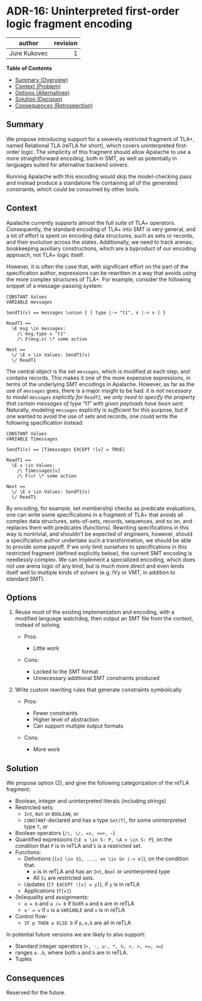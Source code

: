 # ADR-16: Uninterpreted first-order logic fragment encoding

| author     | revision |
| ------------ | --------:|
| Jure Kukovec |    1 |

**Table of Contents**

- [Summary (Overview)](#summary)
- [Context (Problem)](#context)
- [Options (Alternatives)](#options)
- [Solution (Decision)](#solution)
- [Consequences (Retrospection)](#consequences)

## Summary

<!-- Statement to summarize, following the following formula: -->
<!--
  In the context of (use case)\
facing (concern)\
we decided for (option)\
to achieve (quality)\
accepting (downside).\
-->

We propose introducing support for a severely restricted fragment of TLA+, named Relational TLA (reTLA for short), which covers uninterpreted first-order logic. The simplicity of this fragment should allow Apalache to use a more straightforward encoding, both in SMT, as well as potentially in languages suited for alternative backend solvers. 

Running Apalache with this encoding would skip the model-checking pass and instead produce a standalone file containing all of the generated constraints, which could be consumed by other tools.

## Context

<!-- Communicates the forces at play (technical, political, social, project).
     This is the story explaining the problem we are looking to resolve.
-->
Apalache currently supports almost the full suite of TLA+ operators. Consequently, the standard encoding of TLA+ into SMT is very general, and a lot of effort is spent on encoding data structures, such as sets or records, and their evolution across the states. Additionally, we need to track arenas; bookkeeping auxiliary constructions, which are a byproduct of our encoding approach, not TLA+ logic itself.

However, it is often the case that, with significant effort on the part of the specification author, expressions can be rewritten in a way that avoids using the more complex structures of TLA+. For example, consider the following snippet of a message-passing system:
```tla
CONSTANT Values
VARIABLE messages

SendT1(v) == messages \union { [ type |-> "t1", x |-> v ] }

ReadT1 == 
  \E msg \in messages:
    /\ msg.type = "t1"
    /\ F(msg.x) \* some action

Next ==
  \/ \E v \in Values: SendT1(v)
  \/ ReadT1
```

The central object is the set `messages`, which is modified at each step, and contains records. This makes it one of the more expensive expressions, in terms of the underlying SMT encodings in Apalache. However, as far as the use of `messages` goes, there is a major insight to be had: _it is not necessary to model `messages` explicitly for `ReadT1`, we only need to specify the property that certain messages of type "t1" with given payloads have been sent_. Naturally, modeling `messages` explicitly is _sufficient_ for this purpose, but if one wanted to avoid the use of sets and records, one could write the following specification instead:
```tla
CONSTANT Values
VARIABLE T1messages

SendT1(v) == [T1messages EXCEPT ![v] = TRUE]

ReadT1 ==
  \E v \in Values:
    /\ T1messages[v]
    /\ F(v) \* some action

Next ==
  \/ \E v \in Values: SendT1(v)
  \/ ReadT1
```

By encoding, for example, set membership checks as predicate evaluations, one can write some specifications in a fragment of TLA+ that avoids all complex data structures, sets-of-sets, records, sequences, and so on, and replaces them with predicates (functions).
Rewriting specifications in this way is nontrivial, and shouldn't be expected of engineers, however, should a specification author undertake such a transformation, we should be able to provide some payoff.
If we only limit ourselves to specifications in this restricted fragment (defined explicitly below), the current SMT encoding is needlessly complex. 
We can implement a specialized encoding, which does not use arena logic of any kind, but is much more direct and even lends itself well to multiple kinds of solvers (e.g. IVy or VMT, in addition to standard SMT).

## Options

<!-- Communicate the options considered.
     This records evidence of our circumspection and documents the various alternatives
     considered but not adopted.
-->
1. Reuse most of the existing implementation and encoding, with a modified language watchdog, then output an SMT file from the context, instead of solving.
    - Pros:

      - Little work

    - Cons:

      - Locked to the SMT format
      - Unnecessary additional SMT constraints produced

1. Write custom rewriting rules that generate constraints symbolically
    - Pros:

      - Fewer constraints
      - Higher level of abstraction
      - Can support multiple output formats

    - Cons:

      - More work


## Solution

<!-- Communicates what solution was decided, and it is expected to solve the
     problem. -->

We propose option (2), and give the following categorization of the reTLA fragment:

  - Boolean, integer and uninterpreted literals (including strings)
  - Restricted sets: 
    - `Int`, `Nat` or `BOOLEAN`, or 
    - `CONSTANT`-declared and has a type `Set(T)`, for some uninterpreted type `T`, or
  - Boolean operators (`/\, \/, =>, <=>, ~`)
  - Quantified expressions (`\E x \in S: P, \A x \in S: P`), on the condition that `P` is in reTLA and `S` is a restricted set.
  - Functions:
    - Definitions (`[x1 \in S1, ..., xn \in Sn |-> e]`), on the condition that:
      - `e` is in reTLA and has an `Int`, `Bool` or uninterpreted type
      - All `Si` are restricted sets.
    - Updates (`[f EXCEPT ![x] = y]`), if `y` is in reTLA
    - Applications (`f[x]`)
  - (In)equality and assignments:
    - `a = b` and `a /= b` if both `a` and `b` are in reTLA
    - `x' = v` if `x` is a `VARIABLE` and `v` is in reTLA
  - Control flow:
    - `IF p THEN a ELSE b` if `p,a,b` are all in reTLA

In potential future versions we are likely to also support: 
  - Standard integer operators (`+, -, u-, *, %, <, >, <=, >=`)
  - ranges `a..b`, where both `a` and `b` are in reTLA.
  - Tuples

## Consequences

<!-- Records the results of the decision over the long term.
     Did it work, not work, was changed, upgraded, etc.
-->

Reserved for the future.
